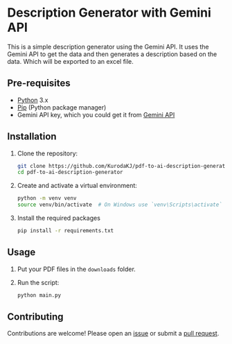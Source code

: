 # Description Generator with Gemini API

This is a simple description generator using the Gemini API. 
It uses the Gemini API to get the data and then generates a description based on the data. Which will be exported to an excel file.

## Pre-requisites

- [Python](https://www.python.org/downloads/) 3.x
- [Pip](https://pypi.org/project/pip/) (Python package manager)
- Gemini API key, which you could get it from [Gemini API](https://ai.google.dev/gemini-api/docs)

## Installation

1. Clone the repository:
   ```sh
   git clone https://github.com/KurodaKJ/pdf-to-ai-description-generator.git
   cd pdf-to-ai-description-generator
   ```
   
2. Create and activate a virtual environment:
   ```sh
   python -m venv venv
   source venv/bin/activate  # On Windows use `venv\Scripts\activate`
   ```
   
3. Install the required packages
   ```sh
   pip install -r requirements.txt
   ```
   
## Usage

1. Put your PDF files in the `downloads` folder.

2. Run the script:
   ```sh
   python main.py
   ```

## Contributing

Contributions are welcome! Please open an [issue](https://github.com/KurodaKJ/pdf-to-ai-description-generator/issues) or submit a [pull request](https://github.com/KurodaKJ/pdf-to-ai-description-generator/pulls).
   

